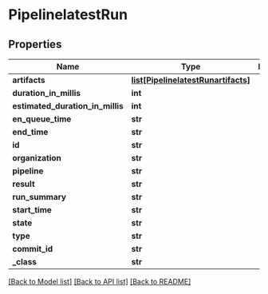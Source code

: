 # PipelinelatestRun

## Properties
Name | Type | Description | Notes
------------ | ------------- | ------------- | -------------
**artifacts** | [**list[PipelinelatestRunartifacts]**](PipelinelatestRunartifacts.md) |  | [optional] 
**duration_in_millis** | **int** |  | [optional] 
**estimated_duration_in_millis** | **int** |  | [optional] 
**en_queue_time** | **str** |  | [optional] 
**end_time** | **str** |  | [optional] 
**id** | **str** |  | [optional] 
**organization** | **str** |  | [optional] 
**pipeline** | **str** |  | [optional] 
**result** | **str** |  | [optional] 
**run_summary** | **str** |  | [optional] 
**start_time** | **str** |  | [optional] 
**state** | **str** |  | [optional] 
**type** | **str** |  | [optional] 
**commit_id** | **str** |  | [optional] 
**_class** | **str** |  | [optional] 

[[Back to Model list]](../README.md#documentation-for-models) [[Back to API list]](../README.md#documentation-for-api-endpoints) [[Back to README]](../README.md)


